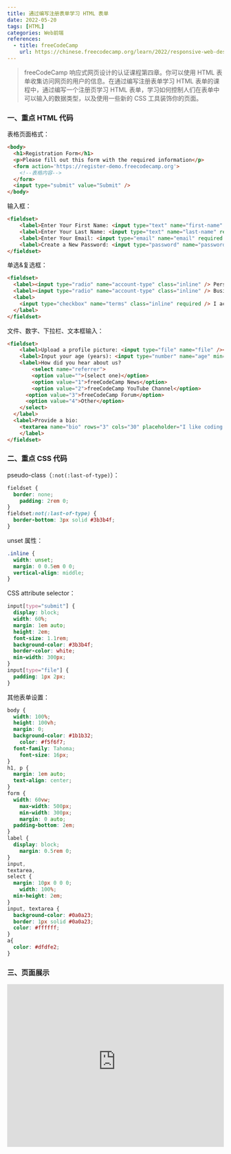 ```yaml
---
title: 通过编写注册表单学习 HTML 表单
date: 2022-05-20
tags: [HTML]
categories: Web前端
references: 
  - title: freeCodeCamp
    url: https://chinese.freecodecamp.org/learn/2022/responsive-web-design
---
```


> freeCodeCamp 响应式网页设计的认证课程第四章。你可以使用 HTML 表单收集访问网页的用户的信息。在通过编写注册表单学习 HTML 表单的课程中，通过编写一个注册页学习 HTML 表单，学习如何控制人们在表单中可以输入的数据类型，以及使用一些新的 CSS 工具装饰你的页面。

<!--more-->

### 一、重点 HTML 代码

表格页面格式：

```HTML
<body>
  <h1>Registration Form</h1>
  <p>Please fill out this form with the required information</p>
  <form action='https://register-demo.freecodecamp.org'>
    <!--表格内容-->
  </form>
  <input type="submit" value="Submit" />
</body>
```

输入框：

```html
<fieldset>
	<label>Enter Your First Name: <input type="text" name="first-name" required /></label>
	<label>Enter Your Last Name: <input type="text" name="last-name" required /></label>
	<label>Enter Your Email: <input type="email" name="email" required /></label>
	<label>Create a New Password: <input type="password" name="password" minlen="8" pattern="[a-z0-5]{8,}" required /></label>
</fieldset>
```

单选&复选框：

```html
<fieldset>
  <label><input type="radio" name="account-type" class="inline" /> Personal Account</label>
  <label><input type="radio" name="account-type" class="inline" /> Business Account</label>
  <label>
    <input type="checkbox" name="terms" class="inline" required /> I accept the <a href="https://www.freecodecamp.org/news/terms-of-service/">terms and conditions</a>
  </label>
</fieldset>
```

文件、数字、下拉栏、文本框输入：

```html
<fieldset>
	<label>Upload a profile picture: <input type="file" name="file" /></label>
	<label>Input your age (years): <input type="number" name="age" min="13" max="120" /></label>
	<label>How did you hear about us?
		<select name="referrer">
    	<option value="">(select one)</option>
    	<option value="1">freeCodeCamp News</option>
     	<option value="2">freeCodeCamp YouTube Channel</option>
      <option value="3">freeCodeCamp Forum</option>
      <option value="4">Other</option>
   	</select>
  </label>
  <label>Provide a bio:
  	<textarea name="bio" rows="3" cols="30" placeholder="I like coding on the beach..."></textarea>
	</label>
</fieldset>
```

### 二、重点 CSS 代码

pseudo-class（`:not(:last-of-type)`）：

```CSS
fieldset {
  border: none;
	padding: 2rem 0;
}
fieldset:not(:last-of-type) {
  border-bottom: 3px solid #3b3b4f;
}
```

unset 属性：

```css
.inline {
  width: unset;
  margin: 0 0.5em 0 0;
  vertical-align: middle;
}
```

CSS attribute selector：

```CSS
input[type="submit"] {
  display: block;
  width: 60%;
  margin: 1em auto;
  height: 2em;
  font-size: 1.1rem;
  background-color: #3b3b4f;
  border-color: white;
  min-width: 300px;
}
input[type="file"] {
  padding: 1px 2px;
}
```

其他表单设置：

```css
body {
  width: 100%;
  height: 100vh;
  margin: 0;
  background-color: #1b1b32;
	color: #f5f6f7;
  font-family: Tahoma;
	font-size: 16px;
}
h1, p {
  margin: 1em auto;
  text-align: center;
}
form {
  width: 60vw;
	max-width: 500px;
	min-width: 300px;
	margin: 0 auto;
  padding-bottom: 2em;
}
label {
  display: block;
	margin: 0.5rem 0;
}
input,
textarea,
select {
  margin: 10px 0 0 0;
	width: 100%;
  min-height: 2em;
}
input, textarea {
  background-color: #0a0a23;
  border: 1px solid #0a0a23;
  color: #ffffff;
}
a{
  color: #dfdfe2;
}
```

### 三、页面展示

<div style="position: relative; width: 100%; height: 0; padding-bottom: 75%;">
    <iframe src="https://free-code-camp-demo.vercel.app/通过编写注册表单学习HTML表单/index.html" border="0" frameborder="no" framespacing="0" allowfullscreen="true" style="position: absolute; width: 100%; height: 100%; left: 0; top: 0;"></iframe>
</div>
